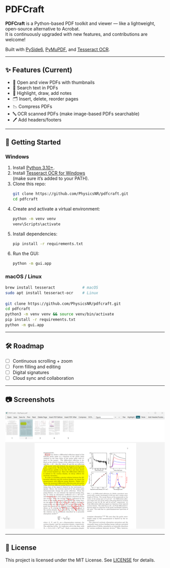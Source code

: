 # PDFCraft

**PDFCraft** is a Python-based PDF toolkit and viewer — like a lightweight, open-source alternative to Acrobat.  
It is continuously upgraded with new features, and contributions are welcome!

Built with [PySide6](https://wiki.qt.io/Qt_for_Python), [PyMuPDF](https://pymupdf.readthedocs.io/), and [Tesseract OCR](https://github.com/tesseract-ocr/tesseract).

---

## ✨ Features (Current)
- 📖 Open and view PDFs with thumbnails
- 🔎 Search text in PDFs
- 📝 Highlight, draw, add notes
- 🗂 Insert, delete, reorder pages
- 📉 Compress PDFs
- 🔤 OCR scanned PDFs (make image-based PDFs searchable)
- 🖊 Add headers/footers

---

## 🚀 Getting Started

### Windows
1. Install [Python 3.10+](https://www.python.org/downloads/windows/).
2. Install [Tesseract OCR for Windows](https://github.com/UB-Mannheim/tesseract/wiki)  
   (make sure it’s added to your PATH).
3. Clone this repo:
   ```bash
   git clone https://github.com/PhysicsNR/pdfcraft.git
   cd pdfcraft
   ```
4. Create and activate a virtual environment:
   ```bash
   python -m venv venv
   venv\Scripts\activate
   ```
5. Install dependencies:
   ```bash
   pip install -r requirements.txt
   ```
6. Run the GUI:
   ```bash
   python -m gui.app
   ```

### macOS / Linux
```bash
brew install tesseract            # macOS
sudo apt install tesseract-ocr    # Linux

git clone https://github.com/PhysicsNR/pdfcraft.git
cd pdfcraft
python3 -m venv venv && source venv/bin/activate
pip install -r requirements.txt
python -m gui.app
```

---

## 🛠 Roadmap
- [ ] Continuous scrolling + zoom
- [ ] Form filling and editing
- [ ] Digital signatures
- [ ] Cloud sync and collaboration

---

## 📷 Screenshots
![PDFCraft Screenshot](docs/screenshot.png)

---

## 📄 License
This project is licensed under the MIT License. See [LICENSE](LICENSE) for details.
